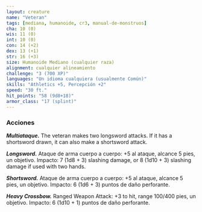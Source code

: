 ```yaml
---
layout: creature
name: "Veteran"
tags: [mediana, humanoide, cr3, manual-de-monstruos]
cha: 10 (0)
wis: 11 (0)
int: 10 (0)
con: 14 (+2)
dex: 13 (+1)
str: 16 (+3)
size: Humanoide Mediano (cualquier raza)
alignment: cualquier alineamiento
challenge: "3 (700 XP)"
languages: "Un idioma cualquiera (usualmente Común)"
skills: "Athletics +5, Percepción +2"
speed: "30 ft."
hit_points: "58 (9d8+18)"
armor_class: "17 (splint)"
---
```


### Acciones

***Multiataque.*** The veteran makes two longsword attacks. If it has a shortsword drawn, it can also make a shortsword attack.

***Longsword.*** Ataque de arma cuerpo a cuerpo: +5 al ataque, alcance 5 pies, un objetivo. Impacto: 7 (1d8 + 3) slashing damage, or 8 (1d10 + 3) slashing damage if used with two hands.

***Shortsword.*** Ataque de arma cuerpo a cuerpo: +5 al ataque, alcance 5 pies, un objetivo. Impacto: 6 (1d6 + 3) puntos de daño perforante.

***Heavy Crossbow.*** Ranged Weapon Attack: +3 to hit, range 100/400 pies, un objetivo. Impacto: 6 (1d10 + 1) puntos de daño perforante.